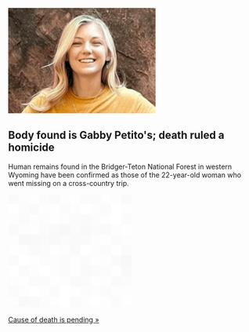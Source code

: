 
![Body found is Gabby Petito's; death ruled a homicide](./20210921235845.png)
## Body found is Gabby Petito's; death ruled a homicide

Human remains found in the Bridger-Teton National Forest in western Wyoming have been confirmed as those of the 22-year-old woman who went missing on a cross-country trip.

![pic](../square_bg.png)

[Cause of death is pending »](https://www.yahoo.com/news/gabby-petito-autopsy-results-coroner-homicide-brian-laundrie-223054021.html)
